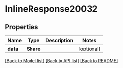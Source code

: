 # InlineResponse20032

## Properties
Name | Type | Description | Notes
------------ | ------------- | ------------- | -------------
**data** | [**Share**](Share.md) |  | [optional] 

[[Back to Model list]](../README.md#documentation-for-models) [[Back to API list]](../README.md#documentation-for-api-endpoints) [[Back to README]](../README.md)

